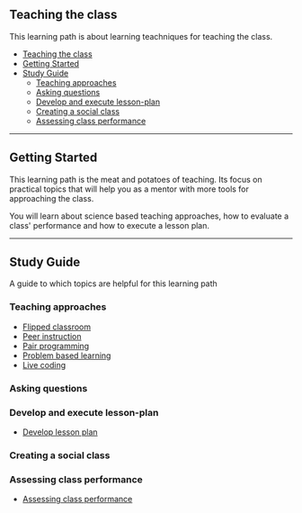 ## Teaching the class

This learning path is about learning teachniques for teaching the class. 

- [Teaching the class](#teaching-the-class)
- [Getting Started](#getting-started)
- [Study Guide](#study-guide)
  - [Teaching approaches](#teaching-approaches)
  - [Asking questions](#asking-questions)
  - [Develop and execute lesson-plan](#develop-and-execute-lesson-plan)
  - [Creating a social class](#creating-a-social-class)
  - [Assessing class performance](#assessing-class-performance)

---

## Getting Started

This learning path is the meat and potatoes of teaching. Its focus on practical topics that will help you as a mentor with more tools for approaching the class. 

You will learn about science based teaching approaches, how to evaluate a class' performance and how to execute a lesson plan. 

---

## Study Guide

A guide to which topics are helpful for this learning path

### Teaching approaches
- [Flipped classroom](./../topics/flipped-classroom.md)
- [Peer instruction](./../topics/peer-instruction.md)
- [Pair programming](./../topics/pair-programming.md)
- [Problem based learning](./../topics/problem-based-learning.md)
- [Live coding](./../topics/live-coding.md)

### Asking questions

### Develop and execute lesson-plan
- [Develop lesson plan](./../topics/develop-and-execute-lesson-plan.md)

### Creating a social class

### Assessing class performance
- [Assessing class performance](./../topics/assessing-class-performance.md)